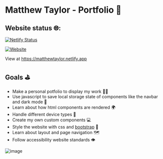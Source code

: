 # Matthew Taylor - Portfolio 💼

## Website status 🌐:

[![Netlify Status](https://api.netlify.com/api/v1/badges/e61af12c-c11a-4b95-8cf6-53234ae10690/deploy-status)](https://app.netlify.com/sites/matthewtaylor/deploys)

[![Website](https://img.shields.io/badge/Website-matthewtaylor.netlify.app-informational?style=flat-square&color=8B89CC&logo=Google-Chrome&logoColor=white)](https://matthewtaylor.netlify.app)

View at https://matthewtaylor.netlify.app

## Goals ⛳

- Make a personal potfolio to display my work 👷‍♂️
- Use javascript to save local storage state of components like the navbar and dark mode 🌛
- Learn about how html components are rendered 🌍
- Handle different device types 📱
- Create my own custom components 💻
- Style the website with css and [bootstrap](https://getbootstrap.com/) 🎨
- Learn about layout and page navigation 🗺
- Follow accessibility website standards 👁

![image](https://user-images.githubusercontent.com/100451342/213903403-e28c8040-c9ff-4924-b83b-b7438d5be742.png)

